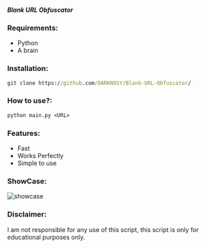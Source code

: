 ##### Blank URL Obfuscator



### Requirements:
 - Python
 - A brain


### Installation:
```bat 
git clone https://github.com/DARKNOSY/Blank-URL-Obfuscator/
```


### How to use?:
```bat
python main.py <URL>
```


### Features:
 - Fast
 - Works Perfectly
 - Simple to use


### ShowCase:
![showcase](https://github.com/DARKNOSY/Blank-URL-Obfuscator/blob/main/sc.png?raw=true)




### Disclaimer:
I am not responsible for any use of this script, this script is only for educational purposes only.
